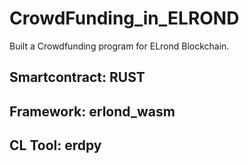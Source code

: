 # CrowdFunding_in_ELROND
Built a Crowdfunding program for ELrond  Blockchain.


## Smartcontract: RUST
## Framework: erlond_wasm
## CL Tool: erdpy
